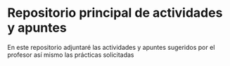 # Repositorio principal de actividades y apuntes

En este repositorio adjuntaré las actividades y apuntes sugeridos por el profesor así mismo las prácticas solicitadas
